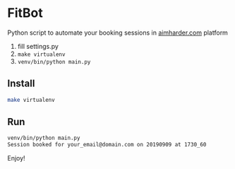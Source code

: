 # FitBot

Python script to automate your booking sessions in [aimharder.com](http://aimharder.com) platform

1) fill settings.py
2) `make virtualenv`
3) `venv/bin/python main.py`


## Install
```sh
make virtualenv
```

## Run
```sh
venv/bin/python main.py
Session booked for your_email@domain.com on 20190909 at 1730_60
```

Enjoy!
